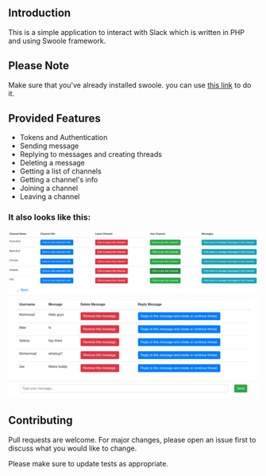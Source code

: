 ## Introduction

This is a simple application to interact with Slack which is written in PHP and using Swoole framework.

## Please Note

Make sure that you've already installed swoole. you can use [this link](https://www.swoole.co.uk/) to do it.

## Provided Features

- Tokens and Authentication
- Sending message
- Replying to messages and creating threads
- Deleting a message
- Getting a list of channels
- Getting a channel's info
- Joining a channel
- Leaving a channel

### It also looks like this:
![Channels List](/doc/images/channels-list.png)
![Channel Messages](/doc/images/channel-messages.png)

## Contributing
Pull requests are welcome. For major changes, please open an issue first to discuss what you would like to change.

Please make sure to update tests as appropriate.